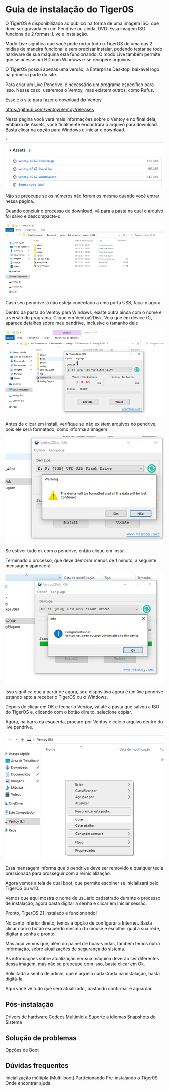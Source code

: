 # Guia de instalação do Tiger0S

O TigerOS é disponibilizado ao público na forma de uma imagem ISO, que deve ser gravada em um Pendrive ou ainda, DVD. Essa imagem ISO funciona de 2 formas: Live e Instalação.

Modo Live significa que você pode rodar todo o TigerOS de uma das 2 mídias de maneira funcional e sem precisar instalar, podendo testar se todo hardware de sua máquina está funcionando.
O modo Live também permite que se acesse um HD com Windows e se recupere arquivos.

O TigerOS possui apenas uma versão, a Enterprise Desktop, baixável logo na primeira parte do site.

Para criar um Live Pendrive, é necessário um programa específico para isso. Nesse caso, usaremos o Ventoy, mas existem outros, como Rufus.

Esse é o site para fazer o download do Ventoy

https://github.com/ventoy/Ventoy/releases

Nesta página você verá mais informações sobre o Ventoy e no final dela, embaixo de Assets, você finalmente encontrará o arquivo para download. Basta clicar na opção para Windows e iniciar o download.

!![download ventoy](https://raw.githubusercontent.com/Tiger-OperatingSystem/wiki/main/ventoy/01.png)

Não se preocupe se os números não forem os mesmo quando você entrar nessa página.

Quando concluir o processo de download, vá para a pasta na qual o arquivo foi salvo e descompacte-o

![pasta ventoy aberta](https://raw.githubusercontent.com/Tiger-OperatingSystem/wiki/main/ventoy/02.png)

Caso seu pendrive já não esteja conectado a uma porta USB, faça-o agora.

Dentro da pasta do Ventoy para Windows, existe outra ainda com o nome e a versão do programa.  Clique em Ventoy2Disk.
Veja que em device (1), aparece detalhes sobre meu pendrive, inclusive o tamanho dele

![Legenda flutuante](https://raw.githubusercontent.com/Tiger-OperatingSystem/wiki/main/03.PNG)

Antes de clicar em Install, verifique se não existem arquivos no pendrive, pois ele será formatado, como informa a imagem:

![Legenda flutuante](https://raw.githubusercontent.com/Tiger-OperatingSystem/wiki/main/04.PNG)

Se estiver tudo ok com o pendrive, então clique em Install.

Terminado o processo, que deve demorar menos de 1 minuto, a seguinte mensagem aparecerá:

![Legenda flutuante](https://raw.githubusercontent.com/Tiger-OperatingSystem/wiki/main/05.PNG)

Isso significa que a partir de agora, seu dispositivo agora é um live pendrive estando apto a receber o TigerOS ou o Windows.

Depois de clicar em OK e fechar o Ventoy, vá até a pasta que salvou a ISO do TigerOS e, clicando com o botão direito, selecione copiar.

Agora, na barra da esquerda, procure por Ventoy e cole o arquivo dentro do live pendrive.

![Processo de cópia da ISO](https://raw.githubusercontent.com/Tiger-OperatingSystem/wiki/main/07.png)








Essa mensagem informa que o pendrive deve ser removido e qualquer tecla pressionada para prosseguir com a reinicialização.

Agora vemos a tela de dual boot, que permite escolher se inicializará pelo TigerOS ou w10.

Vemos que aqui mostra o nome de usuário cadastrado durante o processo de instalação, agora basta digitar a senha e clicar em Iniciar sessão.

Pronto, TigerOS 21 instalado e funcionando!

No canto inferior direito, temos a opção de configurar a Internet. Basta clicar com o botão esquerdo mesmo do mouse e escolher qual a sua rede, digitar a senha e pronto.

Mas aqui vemos que, além do painel de boas-vindas, também temos outra informação, sobre atualizações de segurança do sistema.

As informações sobre atualização em sua máquina deverão ser diferentes dessa imagem, mas não se preocupe com isso, basta clicar em Ok.

Solicitada a senha de admin, que é aquela cadastrada na instalação, basta digitá-la.

Aqui você vê tudo que será atualizado, bastando confirmar e aguardar.



## Pós-instalação

Drivers de hardware
Codecs Multimídia
Suporte a idiomas
Snapshots do Sistema

## Solução de problemas

Opções de Boot

## Dúvidas frequentes

Inicialização múltipla (Multi-boot)
Particionando
Pre-instalando o Tiger0S 
Onde encontrar ajuda
